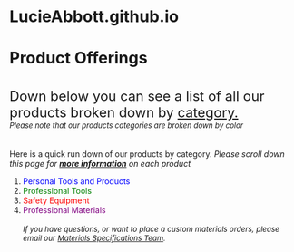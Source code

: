 # LucieAbbott.github.io
<!-- Products page: must include boldfacing, underlining italics, 2+ font colors, 2+ font sizes, 2+ font styles, 1-3 hyperlinks - 1 must be link to relevant site outside of you company site that don't replace website pages in browser window, contact me linke to send email, 1+ pictures, ordered list, unordered list, file that can be downloaded relevant to the company, date the page was last modified-->

<html>
<head>
  <b><h1>Product Offerings</h1></b>
    <br>
</head>

<body>
  <font size = "5">Down below you can see a list of all our products broken down by <u>category.</u></font>
  <br>
  <font size = "2"><i>Please note that our products categories are broken down by color</i></font>
  <br>
  <br>
  <br>
  Here is a quick run down of our products by category. <i>Please scroll down this page for <b><u>more information</u></b> on each product</i>
  <br>
  <ol>
    <li><font color = "Blue">Personal Tools and Products</font></li>
    <li><font color = "Green">Professional Tools</font></li>
    <li><font color = "Red">Safety Equipment</font></li>
    <li><font color = "Purple">Professional Materials</font></li>
    <br>
    <i><font size = "2">If you have questions, or want to place a custom materials orders, please email our <a href = "mailto: abbott47@purdue.edu">Materials Specifications Team</a>.</font></i>
  </ol>
</body>

<br>  
</html>
